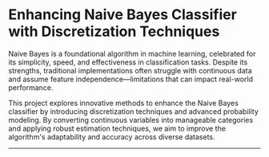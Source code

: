 # **Enhancing Naive Bayes Classifier with Discretization Techniques**

Naive Bayes is a foundational algorithm in machine learning, celebrated for its simplicity, speed, and effectiveness in classification tasks. Despite its strengths, traditional implementations often struggle with continuous data and assume feature independence—limitations that can impact real-world performance.

This project explores innovative methods to enhance the Naive Bayes classifier by introducing discretization techniques and advanced probability modeling. By converting continuous variables into manageable categories and applying robust estimation techniques, we aim to improve the algorithm's adaptability and accuracy across diverse datasets.

---
